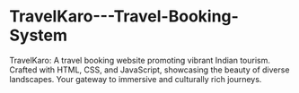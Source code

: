 # TravelKaro---Travel-Booking-System
TravelKaro: A travel booking website promoting vibrant Indian tourism. Crafted with HTML, CSS, and JavaScript, showcasing the beauty of diverse landscapes. Your gateway to immersive and culturally rich journeys.
